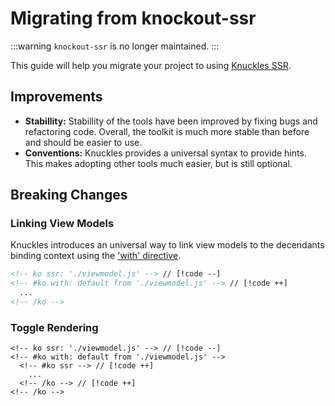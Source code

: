 # Migrating from knockout-ssr

:::warning
`knockout-ssr` is no longer maintained.
:::

<!-- @include: @/parts/migration-intro.md -->

This guide will help you migrate your project to using [Knuckles SSR](/docs/ssr/overview).

## Improvements

- **Stabillity:** Stabillity of the tools have been improved by fixing bugs and refactoring code. Overall, the toolkit is much more stable than before and should be easier to use.
- **Conventions:** Knuckles provides a universal syntax to provide hints. This makes adopting other tools much easier, but is still optional.

## Breaking Changes

### Linking View Models

Knuckles introduces an universal way to link view models to the decendants binding context using the ['with' directive](#).

<!-- prettier-ignore -->
```html
<!-- ko ssr: './viewmodel.js' --> // [!code --]
<!-- #ko with: default from './viewmodel.js' --> // [!code ++]
  ...
<!-- /ko -->
```

### Toggle Rendering

<!-- You can [configure](/docs/ssr/config) the SSR to render by default, or by explicitly enabling for certain parts of the project. -->

<!-- prettier-ignore -->
```
<!-- ko ssr: './viewmodel.js' --> // [!code --]
<!-- #ko with: default from './viewmodel.js' -->
  <!-- #ko ssr --> // [!code ++]
    ...
  <!-- /ko --> // [!code ++]
<!-- /ko -->
```
